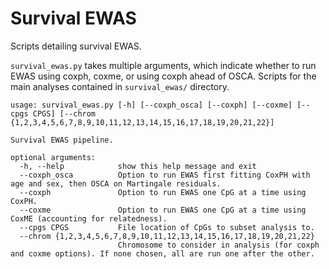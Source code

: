 # Survival EWAS

Scripts detailing survival EWAS.

`survival_ewas.py` takes multiple arguments, which indicate whether to run EWAS using coxph, coxme, or using coxph ahead of OSCA. Scripts for the main analyses contained in `survival_ewas/` directory. 

~~~
usage: survival_ewas.py [-h] [--coxph_osca] [--coxph] [--coxme] [--cpgs CPGS] [--chrom {1,2,3,4,5,6,7,8,9,10,11,12,13,14,15,16,17,18,19,20,21,22}]

Survival EWAS pipeline.

optional arguments:
  -h, --help            show this help message and exit
  --coxph_osca          Option to run EWAS first fitting CoxPH with age and sex, then OSCA on Martingale residuals.
  --coxph               Option to run EWAS one CpG at a time using CoxPH.
  --coxme               Option to run EWAS one CpG at a time using CoxME (accounting for relatedness).
  --cpgs CPGS           File location of CpGs to subset analysis to.
  --chrom {1,2,3,4,5,6,7,8,9,10,11,12,13,14,15,16,17,18,19,20,21,22}
                        Chromosome to consider in analysis (for coxph and coxme options). If none chosen, all are run one after the other.
~~~


